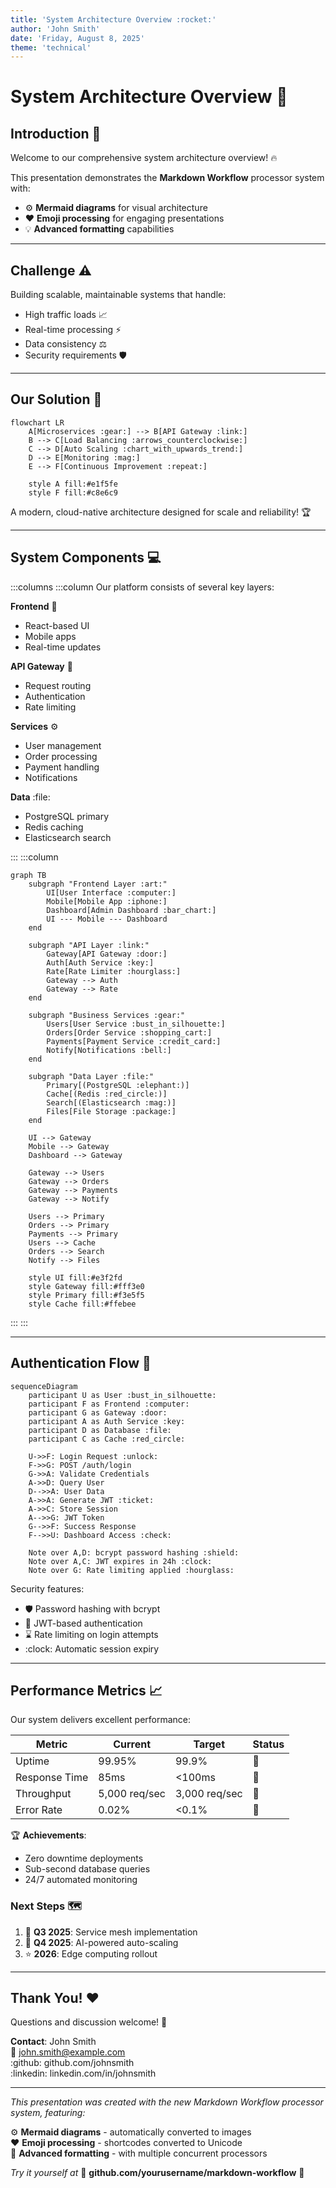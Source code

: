 ```yaml
---
title: 'System Architecture Overview :rocket:'
author: 'John Smith'
date: 'Friday, August 8, 2025'
theme: 'technical'
---
```


# System Architecture Overview :rocket:

## Introduction :wave:

Welcome to our comprehensive system architecture overview! :fire:

This presentation demonstrates the **Markdown Workflow** processor system with:
- :gear: **Mermaid diagrams** for visual architecture
- :heart: **Emoji processing** for engaging presentations  
- :bulb: **Advanced formatting** capabilities

---

## Challenge :warning:

Building scalable, maintainable systems that handle:
- High traffic loads :chart_with_upwards_trend:
- Real-time processing :zap:
- Data consistency :balance_scale:
- Security requirements :shield:

---

## Our Solution :rocket:

```mermaid:solution-overview {align=center, width=80%, layout=horizontal}
flowchart LR
    A[Microservices :gear:] --> B[API Gateway :link:]
    B --> C[Load Balancing :arrows_counterclockwise:]
    C --> D[Auto Scaling :chart_with_upwards_trend:]
    D --> E[Monitoring :mag:]
    E --> F[Continuous Improvement :repeat:]

    style A fill:#e1f5fe
    style F fill:#c8e6c9
```

A modern, cloud-native architecture designed for scale and reliability! :trophy:

---

## System Components :computer:

:::columns
:::column
Our platform consists of several key layers:

**Frontend** :art:
- React-based UI
- Mobile apps
- Real-time updates

**API Gateway** :link:
- Request routing
- Authentication
- Rate limiting

**Services** :gear:
- User management
- Order processing  
- Payment handling
- Notifications

**Data** :file:
- PostgreSQL primary
- Redis caching
- Elasticsearch search

:::
:::column

```mermaid:architecture {align=center, width=90%, layout=layered}
graph TB
    subgraph "Frontend Layer :art:"
        UI[User Interface :computer:]
        Mobile[Mobile App :iphone:]
        Dashboard[Admin Dashboard :bar_chart:]
        UI --- Mobile --- Dashboard
    end

    subgraph "API Layer :link:"
        Gateway[API Gateway :door:]
        Auth[Auth Service :key:]
        Rate[Rate Limiter :hourglass:]
        Gateway --> Auth
        Gateway --> Rate
    end

    subgraph "Business Services :gear:"
        Users[User Service :bust_in_silhouette:]
        Orders[Order Service :shopping_cart:]
        Payments[Payment Service :credit_card:]
        Notify[Notifications :bell:]
    end

    subgraph "Data Layer :file:"
        Primary[(PostgreSQL :elephant:)]
        Cache[(Redis :red_circle:)]
        Search[(Elasticsearch :mag:)]
        Files[File Storage :package:]
    end

    UI --> Gateway
    Mobile --> Gateway
    Dashboard --> Gateway
    
    Gateway --> Users
    Gateway --> Orders
    Gateway --> Payments
    Gateway --> Notify
    
    Users --> Primary
    Orders --> Primary
    Payments --> Primary
    Users --> Cache
    Orders --> Search
    Notify --> Files

    style UI fill:#e3f2fd
    style Gateway fill:#fff3e0
    style Primary fill:#f3e5f5
    style Cache fill:#ffebee
```

:::
:::

---

## Authentication Flow :key:

```mermaid:auth-sequence {align=center, width=95%}
sequenceDiagram
    participant U as User :bust_in_silhouette:
    participant F as Frontend :computer:
    participant G as Gateway :door:
    participant A as Auth Service :key:
    participant D as Database :file:
    participant C as Cache :red_circle:
    
    U->>F: Login Request :unlock:
    F->>G: POST /auth/login
    G->>A: Validate Credentials
    A->>D: Query User
    D-->>A: User Data
    A->>A: Generate JWT :ticket:
    A->>C: Store Session
    A-->>G: JWT Token
    G-->>F: Success Response
    F-->>U: Dashboard Access :check:
    
    Note over A,D: bcrypt password hashing :shield:
    Note over A,C: JWT expires in 24h :clock:
    Note over G: Rate limiting applied :hourglass:
```

Security features:
- :shield: Password hashing with bcrypt
- :ticket: JWT-based authentication  
- :hourglass: Rate limiting on login attempts
- :clock: Automatic session expiry

---

## Performance Metrics :chart_with_upwards_trend:

Our system delivers excellent performance:

| Metric | Current | Target | Status |
|--------|---------|---------|--------|
| Uptime | 99.95% | 99.9% | :green_heart: |
| Response Time | 85ms | <100ms | :green_heart: |
| Throughput | 5,000 req/sec | 3,000 req/sec | :green_heart: |
| Error Rate | 0.02% | <0.1% | :green_heart: |

:trophy: **Achievements**:
- Zero downtime deployments
- Sub-second database queries
- 24/7 automated monitoring

### Next Steps :world_map:

1. :construction: **Q3 2025**: Service mesh implementation
2. :rocket: **Q4 2025**: AI-powered auto-scaling  
3. :star: **2026**: Edge computing rollout

---

## Thank You! :heart:

Questions and discussion welcome! :speech_balloon:

**Contact**: John Smith  
:email: john.smith@example.com  
:github: github.com/johnsmith  
:linkedin: linkedin.com/in/johnsmith

---

*This presentation was created with the new Markdown Workflow processor system, featuring:*

:gear: **Mermaid diagrams** - automatically converted to images  
:heart: **Emoji processing** - shortcodes converted to Unicode  
:art: **Advanced formatting** - with multiple concurrent processors

*Try it yourself at* :link: **github.com/yourusername/markdown-workflow** :rocket:
